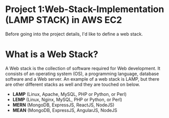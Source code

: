 # Project 1:Web-Stack-Implementation (LAMP STACK) in AWS EC2

Before going into the project details, I'd like to define a web stack.
# What is a Web Stack?
A Web stack is the collection of software required for Web development. It consists of an operating system (OS), a programming language, database software and a Web server. An example of a web stack is LAMP, but there are other different stacks as well and they are touched on below.
- **LAMP** (Linux, Apache, MySQL, PHP or Python, or Perl)
- **LEMP** (Linux, Nginx, MySQL, PHP or Python, or Perl)
- **MERN** (MongoDB, ExpressJS, ReactJS, NodeJS)
- **MEAN** (MongoDB, ExpressJS, AngularJS, NodeJS

